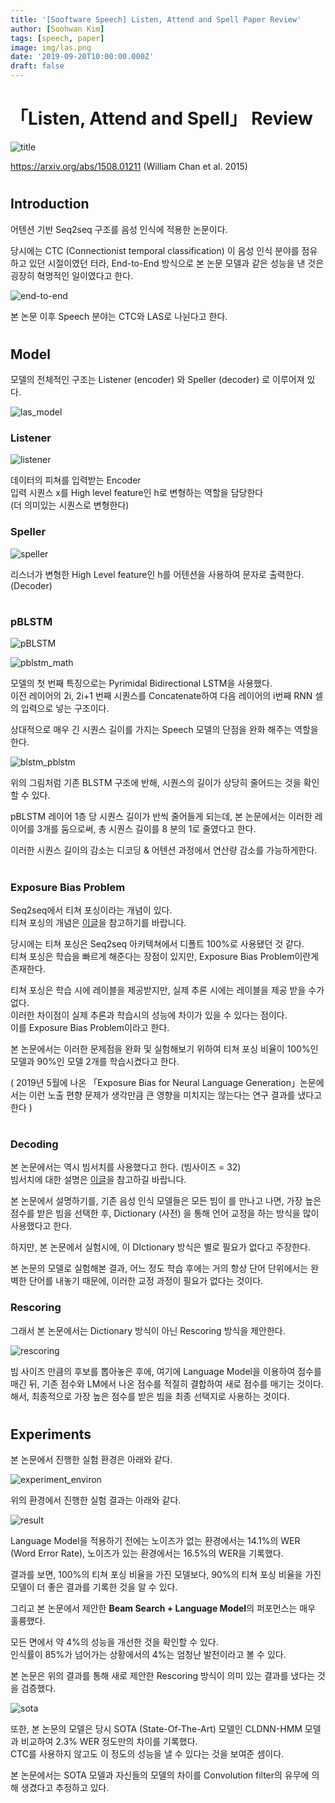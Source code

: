 ```yaml
---
title: '[Sooftware Speech] Listen, Attend and Spell Paper Review'
author: [Soohwan Kim]
tags: [speech, paper]
image: img/las.png
date: '2019-09-20T10:00:00.000Z'
draft: false
---
```


# 「Listen, Attend and Spell」 Review  
  
![title](https://user-images.githubusercontent.com/42150335/134006522-b6c82f01-7912-407a-b6d6-dc4537f859d9.png)  
  
https://arxiv.org/abs/1508.01211  (William Chan et al. 2015)  
  #
## **Introduction**  
  
어텐션 기반 Seq2seq 구조를 음성 인식에 적용한 논문이다.  
  
당시에는 CTC (Connectionist temporal classification) 이 음성 인식 분야를 점유하고 있던 시절이였던 터라, End-to-End 방식으로 본 논문 모델과 같은 성능을 낸 것은 굉장히 혁명적인 일이였다고 한다.  
  
![end-to-end](https://user-images.githubusercontent.com/42150335/134006536-a9b4d4eb-c13b-49c5-aef3-955e7e781350.png)  
  
본 논문 이후 Speech 분야는 CTC와 LAS로 나뉜다고 한다.  
  #
## **Model**
  
모델의 전체적인 구조는 Listener (encoder) 와 Speller (decoder) 로 이루어져 있다.  
  
![las_model](https://user-images.githubusercontent.com/42150335/134006548-2e0f34fd-34e5-472f-8c2c-37601c058c00.png)  

### **Listener**

![listener](https://user-images.githubusercontent.com/42150335/134006557-cfb9ef22-c262-420f-a7c8-bbcf4a08bab1.png)
  
데이터의 피쳐를 입력받는 Encoder  
입력 시퀀스 x를 High level feature인 h로 변형하는 역할을 담당한다  
(더 의미있는 시퀀스로 변형한다)  
  
### **Speller**
  
![speller](https://user-images.githubusercontent.com/42150335/134006565-14cebeeb-2fd6-479d-ab67-caad4db6f2fb.png)  
  
리스너가 변형한 High Level feature인 h를 어텐션을 사용하여 문자로 출력한다. (Decoder)  
  #
### **pBLSTM**  
  
![pBLSTM](https://user-images.githubusercontent.com/42150335/134006706-e8c86aa2-f746-420a-875d-5bb655022cb8.png)  
  
![pblstm_math](https://user-images.githubusercontent.com/42150335/134006716-ce9a6994-c191-41d0-92e6-aa61a9fb55e4.png)  

모델의 첫 번째 특징으로는 Pyrimidal Bidirectional LSTM을 사용했다.  
이전 레이어의 2i, 2i+1 번째 시퀀스를 Concatenate하여 다음 레이어의 i번째 RNN 셀의 입력으로 넣는 구조이다.  
  
상대적으로 매우 긴 시퀀스 길이를 가지는 Speech 모델의 단점을 완화 해주는 역할을 한다.  
  
![blstm_pblstm](https://user-images.githubusercontent.com/42150335/134006731-2115be84-5c7d-4627-9548-2711dbacce8d.png)  
  
위의 그림처럼 기존 BLSTM 구조에 반해, 시퀀스의 길이가 상당히 줄어드는 것을 확인할 수 있다.  
  
pBLSTM 레이어 1층 당 시퀀스 길이가 반씩 줄어들게 되는데, 본 논문에서는 이러한 레이어를 3개를 둠으로써, 총 시퀀스 길이를 8 분의 1로 줄였다고 한다.  
  
이러한 시퀀스 길이의 감소는 디코딩 & 어텐션 과정에서 연산량 감소를 가능하게한다.  
  #
### **Exposure Bias Problem**  
  
Seq2seq에서 티쳐 포싱이라는 개념이 있다.  
티쳐 포싱의 개념은 [이글](https://blog.naver.com/sooftware/221790750668)을 참고하기를 바랍니다.  
  
당시에는 티쳐 포싱은 Seq2seq 아키텍쳐에서 디폴트 100%로 사용됐던 것 같다.  
티쳐 포싱은 학습을 빠르게 해준다는 장점이 있지만, Exposure Bias Problem이란게 존재한다.  
  
티쳐 포싱은 학습 시에 레이블을 제공받지만, 실제 추론 시에는 레이블을 제공 받을 수가 없다.  
이러한 차이점이 실제 추론과 학습시의 성능에 차이가 있을 수 있다는 점이다.  
이를 Exposure Bias Problem이라고 한다.  
  
본 논문에서는 이러한 문제점을 완화 및 실험해보기 위하여 티쳐 포싱 비율이 100%인 모델과 90%인 모델 2개를 학습시켰다고 한다.  
  
( 2019년 5월에 나온 「Exposure Bias for Neural Language Generation」논문에서는 이런 노출 편향 문제가 생각만큼 큰 영향을 미치지는 않는다는 연구 결과를 냈다고 한다 )  
  #
### **Decoding**  
  
본 논문에서는 역시 빔서치를 사용했다고 한다. (빔사이즈 = 32)  
빔서치에 대한 설명은 [이글](https://blog.naver.com/sooftware/221809101199)을 참고하길 바랍니다.  
  
본 논문에서 설명하기를, 기존 음성 인식 모델들은 모든 빔이 <eos>를 만나고 나면, 가장 높은 점수를 받은 빔을 선택한 후, Dictionary (사전) 을 통해 언어 교정을 하는 방식을 많이 사용했다고 한다.  
  
하지만, 본 논문에서 실험시에, 이 DIctionary 방식은 별로 필요가 없다고 주장한다.  
  
본 논문의 모델로 실험해본 결과, 어느 정도 학습 후에는 거의 항상 단어 단위에서는 완벽한 단어를 내놓기 때문에, 이러한 교정 과정이 필요가 없다는 것이다.  
  
### **Rescoring**  
  
그래서 본 논문에서는 Dictionary 방식이 아닌 Rescoring 방식을 제안한다.  
  
![rescoring](https://user-images.githubusercontent.com/42150335/134006752-c4fb0449-9da4-4a84-812c-882cc46f7ba3.png)

빔 사이즈 만큼의 후보를 뽑아놓은 후에, 여기에 Language Model을 이용하여 점수를 매긴 뒤, 기존 점수와 LM에서 나온 점수를 적절히 결합하여 새로 점수를 매기는 것이다.  
해서, 최종적으로 가장 높은 점수를 받은 빔을 최종 선택지로 사용하는 것이다.  
  #
## **Experiments**
  
본 논문에서 진행한 실험 환경은 아래와 같다.  
  
![experiment_environ](https://user-images.githubusercontent.com/42150335/134006766-cd720767-2c86-4705-baac-e426b53a6ea3.png)  
  
위의 환경에서 진행한 실험 결과는 아래와 같다.  
  
![result](https://user-images.githubusercontent.com/42150335/134006787-318572b3-268a-428a-a987-7b6fd86d6946.png)  
  
Language Model을 적용하기 전에는 노이즈가 없는 환경에서는 14.1%의 WER (Word Error Rate), 노이즈가 있는 환경에서는 16.5%의 WER을 기록했다.  
  
결과를 보면, 100%의 티쳐 포싱 비율을 가진 모델보다, 90%의 티쳐 포싱 비율을 가진 모델이 더 좋은 결과를 기록한 것을 알 수 있다.  
  
그리고 본 논문에서 제안한 **Beam Search + Language Model**의 퍼포먼스는 매우 훌륭했다.  
  
모든 면에서 약 4%의 성능을 개선한 것을 확인할 수 있다.   
인식률이 85%가 넘어가는 상황에서의 4%는 엄청난 발전이라고 볼 수 있다.  
  
본 논문은 위의 결과를 통해 새로 제안한 Rescoring 방식이 의미 있는 결과를 냈다는 것을 검증했다.  
  
![sota](https://user-images.githubusercontent.com/42150335/134006971-80b75612-9641-4031-827d-f8a831dcc381.png)  
  
또한, 본 논문의 모델은 당시 SOTA (State-Of-The-Art) 모델인 CLDNN-HMM 모델과 비교하여 2.3% WER 정도만의 차이를 기록했다.  
CTC를 사용하지 않고도 이 정도의 성능을 낼 수 있다는 것을 보여준 셈이다.  
  
본 논문에서는 SOTA 모델과 자신들의 모델의 차이를 Convolution filter의 유무에 의해 생겼다고 추정하고 있다.  
  
  

